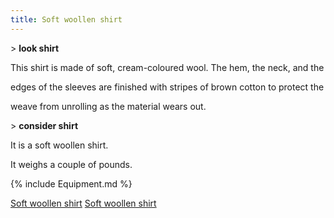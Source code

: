 ```yaml
---
title: Soft woollen shirt
---
```


\> **look shirt**

This shirt is made of soft, cream-coloured wool. The hem, the neck, and
the

edges of the sleeves are finished with stripes of brown cotton to
protect the

weave from unrolling as the material wears out.

\> **consider shirt**

It is a soft woollen shirt.

It weighs a couple of pounds.

{% include Equipment.md %}

[Soft woollen shirt](Category:_Cloth_equipment "wikilink") [Soft woollen
shirt](Category:_Body_items "wikilink")